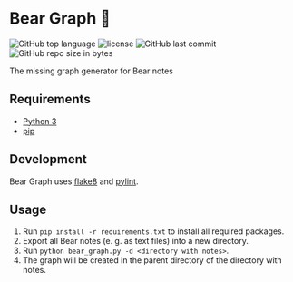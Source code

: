 # Bear Graph 🐻

![GitHub top language](https://img.shields.io/github/languages/top/schdav/bear-graph.svg)
![license](https://img.shields.io/github/license/schdav/bear-graph.svg)
![GitHub last commit](https://img.shields.io/github/last-commit/schdav/bear-graph.svg)
![GitHub repo size in bytes](https://img.shields.io/github/repo-size/schdav/bear-graph.svg)

The missing graph generator for Bear notes

## Requirements

- [Python 3](https://www.python.org/)
- [pip](https://pip.pypa.io/)

## Development

Bear Graph uses [flake8](https://pypi.org/project/flake8/) and [pylint](https://pypi.org/project/pylint/).

## Usage

1. Run `pip install -r requirements.txt` to install all required packages.
2. Export all Bear notes (e. g. as text files) into a new directory.
3. Run `python bear_graph.py -d <directory with notes>`.
4. The graph will be created in the parent directory of the directory with notes.
